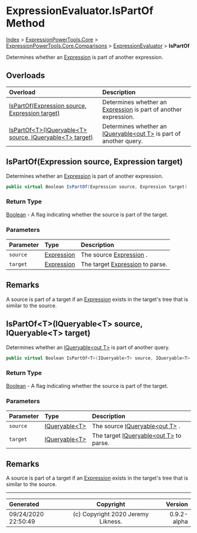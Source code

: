 ﻿# ExpressionEvaluator.IsPartOf Method

[Index](../index.md) > [ExpressionPowerTools.Core](ExpressionPowerTools.Core.a.md) > [ExpressionPowerTools.Core.Comparisons](ExpressionPowerTools.Core.Comparisons.n.md) > [ExpressionEvaluator](ExpressionPowerTools.Core.Comparisons.ExpressionEvaluator.cs.md) > **IsPartOf**

Determines whether an [Expression](https://docs.microsoft.com/dotnet/api/system.linq.expressions.expression) is part of another expression.

## Overloads

| Overload | Description |
| :-- | :-- |
| [IsPartOf(Expression source, Expression target)](#ispartofexpression-source-expression-target) | Determines whether an [Expression](https://docs.microsoft.com/dotnet/api/system.linq.expressions.expression) is part of another expression. |
| [IsPartOf&lt;T>(IQueryable&lt;T> source, IQueryable&lt;T> target)](#ispartoftiqueryablet-source-iqueryablet-target) | Determines whether an [IQueryable&lt;out T>](https://docs.microsoft.com/dotnet/api/system.linq.iqueryable-1) is part of another query. |
## IsPartOf(Expression source, Expression target)

Determines whether an [Expression](https://docs.microsoft.com/dotnet/api/system.linq.expressions.expression) is part of another expression.

```csharp
public virtual Boolean IsPartOf(Expression source, Expression target)
```

### Return Type

 [Boolean](https://docs.microsoft.com/dotnet/api/system.boolean)  - A flag indicating whether the source is part of the target.

### Parameters

| Parameter | Type | Description |
| :-- | :-- | :-- |
| `source` | [Expression](https://docs.microsoft.com/dotnet/api/system.linq.expressions.expression) | The source [Expression](https://docs.microsoft.com/dotnet/api/system.linq.expressions.expression) . |
| `target` | [Expression](https://docs.microsoft.com/dotnet/api/system.linq.expressions.expression) | The target [Expression](https://docs.microsoft.com/dotnet/api/system.linq.expressions.expression) to parse. |


## Remarks

A source is part of a target if an [Expression](https://docs.microsoft.com/dotnet/api/system.linq.expressions.expression) exists in the
            target's tree that is similar to the source.

## IsPartOf&lt;T>(IQueryable&lt;T> source, IQueryable&lt;T> target)

Determines whether an [IQueryable&lt;out T>](https://docs.microsoft.com/dotnet/api/system.linq.iqueryable-1) is part of another query.

```csharp
public virtual Boolean IsPartOf<T>(IQueryable<T> source, IQueryable<T> target)
```

### Return Type

 [Boolean](https://docs.microsoft.com/dotnet/api/system.boolean)  - A flag indicating whether the source is part of the target.

### Parameters

| Parameter | Type | Description |
| :-- | :-- | :-- |
| `source` | [IQueryable&lt;T>](https://docs.microsoft.com/dotnet/api/system.linq.iqueryable-1) | The source [IQueryable&lt;out T>](https://docs.microsoft.com/dotnet/api/system.linq.iqueryable-1) . |
| `target` | [IQueryable&lt;T>](https://docs.microsoft.com/dotnet/api/system.linq.iqueryable-1) | The target [IQueryable&lt;out T>](https://docs.microsoft.com/dotnet/api/system.linq.iqueryable-1) to parse. |


## Remarks

A source is part of a target if an [Expression](https://docs.microsoft.com/dotnet/api/system.linq.expressions.expression) exists in the
            target's tree that is similar to the source.


---

| Generated | Copyright | Version |
| :-- | :-: | --: |
| 09/24/2020 22:50:49 | (c) Copyright 2020 Jeremy Likness. | 0.9.2-alpha |
